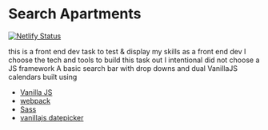 # Search Apartments

[![Netlify Status](https://api.netlify.com/api/v1/badges/64746da5-84d9-451c-a5e6-7cf316fddea8/deploy-status)](https://app.netlify.com/sites/search-appts/deploys)

this is a front end dev task to test & display my skills as a front end dev
I choose the tech and tools to build this task out I intentional did not choose a JS framework 
A basic search bar with drop downs and dual VanillaJS calendars built using 
- [Vanilla JS](http://vanilla-js.com/)
- [webpack](https://webpack.js.org/)
- [Sass](https://sass-lang.com/)
- [vanillajs datepicker](https://www.npmjs.com/package/vanillajs-datepicker)
